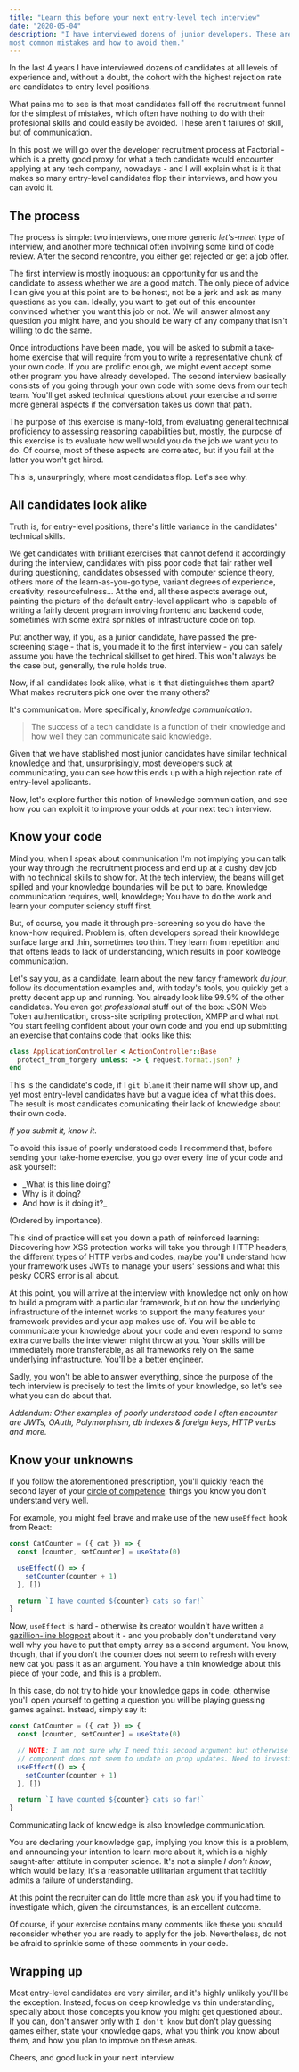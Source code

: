 ```yaml
---
title: "Learn this before your next entry-level tech interview"
date: "2020-05-04"
description: "I have interviewed dozens of junior developers. These are their
most common mistakes and how to avoid them."
---
```


In the last 4 years I have interviewed dozens of candidates at all levels of
experience and, without a doubt, the cohort with the highest rejection rate are
candidates to entry level positions.

What pains me to see is that most candidates fall off the recruitment funnel for
the simplest of mistakes, which often have nothing to do with their profesional
skills and could easily be avoided. These aren't failures of skill, but of
communication.

In this post we will go over the developer recruitment process at Factorial -
which is a pretty good proxy for what a tech candidate would encounter applying
at any tech company, nowadays - and I will explain what is it that makes so many
entry-level candidates flop their interviews, and how you can avoid it.

## The process

The process is simple: two interviews, one more generic _let's-meet_ type of
interview, and another more technical often involving some kind of code review.
After the second rencontre, you either get rejected or get a job offer.

The first interview is mostly inoquous: an opportunity for us and the candidate
to assess whether we are a good match. The only piece of advice I can give you
at this point are to be honest, not be a jerk and ask as many questions as you
can. Ideally, you want to get out of this encounter convinced whether you want
this job or not. We will answer almost any question you might have, and you
should be wary of any company that isn't willing to do the same.

Once introductions have been made, you will be asked to submit a take-home
exercise that will require from you to write a representative chunk of your own
code. If you are prolific enough, we might event accept some other program you
have already developed. The second interview basically consists of you going
through your own code with some devs from our tech team. You'll get asked
technical questions about your exercise and some more general aspects if the
conversation takes us down that path.

The purpose of this exercise is many-fold, from evaluating general technical
proficiency to assessing reasoning capabilities but, mostly, the purpose of this
exercise is to evaluate how well would you do the job we want you to do. Of
course, most of these aspects are correlated, but if you fail at the latter you
won't get hired.

This is, unsurpringly, where most candidates flop. Let's see why.

## All candidates look alike

Truth is, for entry-level positions, there's little variance in the candidates'
technical skills.

We get candidates with brilliant exercises that cannot defend it accordingly
during the interview, candidates with piss poor code that fair rather well
during questioning, candidates obsessed with computer science theory, others
more of the learn-as-you-go type, variant degrees of experience, creativity,
resourcefulness...  At the end, all these aspects average out, painting the
picture of the default entry-level applicant who is capable of writing a fairly
decent program involving frontend and backend code, sometimes with some extra
sprinkles of infrastructure code on top.

Put another way, if you, as a junior candidate, have passed the pre-screening
stage - that is, you made it to the first interview - you can safely assume you
have the technical skillset to get hired. This won't always be the case but,
generally, the rule holds true.

Now, if all candidates look alike, what is it that distinguishes them apart? What
makes recruiters pick one over the many others?

It's communication. More specifically, *knowledge communication*.

> The success of a tech candidate is a function of their knowledge and how well
they can communicate said knowledge.

Given that we have stablished most junior candidates have similar technical
knowledge and that, unsurprisingly, most developers suck at communicating, you
can see how this ends up with a high rejection rate of entry-level applicants.

Now, let's explore further this notion of knowledge communication, and see how you can
exploit it to improve your odds at your next tech interview.

## Know your code

Mind you, when I speak about communication I'm not implying you can talk your
way through the recruitment process and end up at a cushy dev job with no
technical skills to show for. At the tech interview, the beans will get spilled
and your knowledge boundaries will be put to bare. Knowledge communication
requires, well, knowldege; You have to do the work and learn your computer
sciency stuff first.

But, of course, you made it through pre-screening so you do have the know-how
required. Problem is, often developers spread their knowldege surface large and
thin, sometimes too thin. They learn from repetition and that oftens leads to
lack of understanding, which results in poor kowledge communication.

Let's say you, as a candidate, learn about the new fancy framework _du jour_,
follow its documentation examples and, with today's tools, you quickly get a
pretty decent app up and running. You already look like 99.9% of the other
candidates. You even got _professional_ stuff out of the box: JSON Web Token
authentication, cross-site scripting protection, XMPP and what not. You start
feeling confident about your own code and you end up submitting an exercise that
contains code that looks like this:

```ruby
class ApplicationController < ActionController::Base
  protect_from_forgery unless: -> { request.format.json? }
end
```

This is the candidate's code, if I `git blame` it their name will show up, and
yet most entry-level candidates have but a vague idea of what this does. The
result is most candidates comunicating their lack of knowledge about their own
code.

*If you submit it, know it*.

To avoid this issue of poorly understood code I recommend that, before sending
your take-home exercise, you go over every line of your code and ask yourself:
- _What is this line doing?
- Why is it doing?
- And how is it doing it?_

(Ordered by importance).

This kind of practice will set you down a path of reinforced learning:
Discovering how XSS protection works will take you through HTTP headers, the
different types of HTTP verbs and codes, maybe you'll understand how your
framework uses JWTs to manage your users' sessions and what this pesky CORS
error is all about.

At this point, you will arrive at the interview with knowledge not only on how
to build a program with a particular framework, but on how the underlying
infrastructure of the internet works to support the many features your framework
provides and your app makes use of. You will be able to communicate your
knowledge about your code and even respond to some extra curve balls the
interviewer might throw at you. Your skills will be immediately more
transferable, as all frameworks rely on the same underlying infrastructure.
You'll be a better engineer.

Sadly, you won't be able to answer everything, since the purpose of the tech
interview is precisely to test the limits of your knowledge, so let's see what
you can do about that.

_Addendum: Other examples of poorly understood code I often encounter are JWTs,
OAuth, Polymorphism, db indexes & foreign keys, HTTP verbs and more._

## Know your unknowns

If you follow the aforementioned prescription, you'll quickly reach the second
layer of your [circle of
competence](https://fs.blog/2013/12/circle-of-competence/): things you know you
don't understand very well.

For example, you might feel brave and make use of the new `useEffect` hook from
React:

```javascript
const CatCounter = ({ cat }) => {
  const [counter, setCounter] = useState(0)

  useEffect(() => {
    setCounter(counter + 1)
  }, [])

  return `I have counted ${counter} cats so far!`
}
```

Now, `useEffect` is hard - otherwise its creator wouldn't have written a
[gazillion-line blogpost](https://overreacted.io/a-complete-guide-to-useeffect/)
about it - and you probably don't understand very well why you have to put that
empty array as a second argument. You know, though, that if you don't the
counter does not seem to refresh with every new cat you pass it as an argument.
You have a thin knowledge about this piece of your code, and this is a problem.

In this case, do not try to hide your knowledge gaps in code, otherwise you'll
open yourself to getting a question you will be playing guessing games against.
Instead, simply say it:

```javascript
const CatCounter = ({ cat }) => {
  const [counter, setCounter] = useState(0)

  // NOTE: I am not sure why I need this second argument but otherwise the
  // component does not seem to update on prop updates. Need to investigate.
  useEffect(() => {
    setCounter(counter + 1)
  }, [])

  return `I have counted ${counter} cats so far!`
}

```

Communicating lack of knowledge is also knowledge communication.

You are declaring your knowledge gap, implying you know this is a problem, and
announcing your intention to learn more about it, which is a highly saught-after
attitute in computer science. It's not a simple _I don't know_, which would be lazy,
it's a reasonable utilitarian argument that tacititly admits a failure of
understanding.

At this point the recruiter can do little more than ask you if you had time to
investigate which, given the circumstances, is an excellent outcome.

Of course, if your exercise contains many comments like these you should
reconsider whether you are ready to apply for the job. Nevertheless, do not be
afraid to sprinkle some of these comments in your code.

## Wrapping up

Most entry-level candidates are very similar, and it's highly unlikely you'll be
the exception. Instead, focus on deep knowledge vs thin understanding, specially
about those concepts you know you might get questioned about. If you can, don't
answer only with `I don't know` but don't play guessing games either, state your
knowledge gaps, what you think you know about them, and how you plan to improve
on these areas.

Cheers, and good luck in your next interview.
